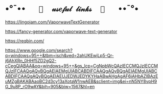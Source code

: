 # •°¯`••   🎀  𝓊𝓈𝑒𝒻𝓊𝓁 𝓁𝒾𝓃𝓀𝓈  🎀   ••`¯°•

https://lingojam.com/VaporwaveTextGenerator


https://fancy-generator.com/vaporwave-text-generator


https://reqbin.com/


https://www.google.com/search?q=windows+95++&tbm=isch&ved=2ahUKEwjLp5-Qr-j6AhXRn_0HHf5ZD2gQ2-cCegQIABAA&oq=windows+95++&gs_lcp=CgNpbWcQAzIECCMQJzIECCMQJzIFCAAQgAQyBQgAEIAEMgUIABCABDIFCAAQgAQyBQgAEIAEMgUIABCABDIFCAAQgAQyBQgAEIAEUJEDWJEDYKYHaABwAHgAgAF6iAHbAZIBAzEuMZgBAKABAaoBC2d3cy13aXotaW1nwAEB&sclient=img&ei=nN5NY8vpH9G_9u8P_rO9wAY&bih=905&biw=1567&hl=en
